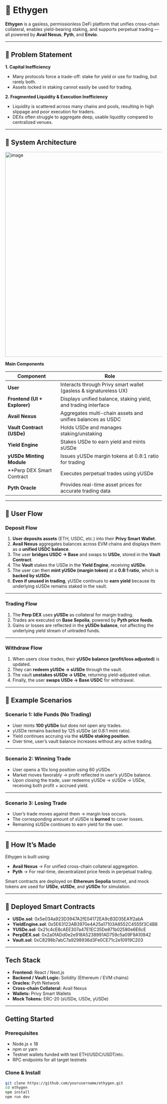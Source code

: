 # 🧬 Ethygen

**Ethygen** is a gasless, permissionless DeFi platform that unifies cross-chain collateral, enables yield-bearing staking, and supports perpetual trading — all powered by **Avail Nexus**, **Pyth**, and **Envio**.

---

## 🚩 Problem Statement

**1.⁠ ⁠Capital Inefficiency**
- ⁠Many protocols force a trade-off: stake for yield or use for trading, but rarely both.
- ⁠Assets locked in staking cannot easily be used for trading.

**2.⁠ ⁠Fragmented Liquidity & Execution Inefficiency**
- ⁠Liquidity is scattered across many chains and pools, resulting in high slippage and poor execution for traders.
- DEXs often struggle to aggregate deep, usable liquidity compared to centralized venues.

---

## 🧩 System Architecture

<img width="926" height="659" alt="image" src="https://github.com/user-attachments/assets/0c19cefe-a276-4b76-8035-dce080149af4" />

**Main Components**

| Component                                     | Role                                                              |
| --------------------------------------------- | ----------------------------------------------------------------- |
| **User**                                      | Interacts through Privy smart wallet (gasless & signatureless UX) |
| **Frontend (UI + Explorer)**                  | Displays unified balance, staking yield, and trading interface    |
| **Avail Nexus**                               | Aggregates multi-chain assets and unifies balances as USDC        |
| **Vault Contract (USDe)**                     | Holds USDe and manages staking/unstaking                          |
| **Yield Engine**                              | Stakes USDe to earn yield and mints sUSDe                         |
| **yUSDe Minting Module**                      | Issues yUSDe margin tokens at 0.8:1 ratio for trading             |
| **Perp DEX Smart Contract                     | Executes perpetual trades using yUSDe                             |
| **Pyth Oracle**                               | Provides real-time asset prices for accurate trading data         |

---

## 🔄 User Flow

### **Deposit Flow**

1. **User deposits assets** (ETH, USDC, etc.) into their **Privy Smart Wallet**.  
2. **Avail Nexus** aggregates balances across EVM chains and displays them as a **unified USDC balance**.  
3. The user **bridges USDC → Base** and swaps to **USDe**, stored in the **Vault Contract**.  
4. The **Vault** stakes the USDe in the **Yield Engine**, receiving **sUSDe**.  
5. The user can then **mint yUSDe (margin token)** at a **0.8:1 ratio**, which is **backed by sUSDe**.  
6. **Even if unused in trading**, yUSDe continues to **earn yield** because its underlying sUSDe remains staked in the vault.  

---

### **Trading Flow**

1. The **Perp DEX** uses **yUSDe** as collateral for margin trading.  
2. Trades are executed on **Base Sepolia**, powered by **Pyth price feeds**.  
3. Gains or losses are reflected in the **yUSDe balance**, not affecting the underlying yield stream of untraded funds.

---

### **Withdraw Flow**

1. When users close trades, their **yUSDe balance (profit/loss adjusted)** is updated.  
2. They can **redeem yUSDe → sUSDe** through the vault.  
3. The vault **unstakes sUSDe → USDe**, returning yield-adjusted value.  
4. Finally, the user **swaps USDe → Base USDC** for withdrawal.

---

## 🧠 Example Scenarios

### **Scenario 1: Idle Funds (No Trading)**

* User mints **100 yUSDe** but does not open any trades.  
* yUSDe remains backed by 125 sUSDe (at 0.8:1 mint ratio).  
* Yield continues accruing via the **sUSDe staking position**.  
* Over time, user’s vault balance increases without any active trading.

---

### **Scenario 2: Winning Trade**

* User opens a 10x long position using 80 yUSDe.  
* Market moves favorably → profit reflected in user’s yUSDe balance.  
* Upon closing the trade, user redeems yUSDe → sUSDe → USDe, receiving both profit + accrued yield.

---

### **Scenario 3: Losing Trade**

* User’s trade moves against them → margin loss occurs.  
* The corresponding amount of sUSDe is **burned** to cover losses.  
* Remaining sUSDe continues to earn yield for the user.  

---

## 🔧 How It’s Made

Ethygen is built using:

* **Avail Nexus** → For unified cross-chain collateral aggregation.
* **Pyth** → For real-time, decentralized price feeds in perpetual trading.

Smart contracts are deployed on **Ethereum Sepolia** testnet, and mock tokens are used for **USDe**, **sUSDe**, and **yUSDe** for simulation.

---

## 🧱 Deployed Smart Contracts
- **USDe.sol**: 0x5e034a923D3947A2fE04172EA9cB3D35EA1f2abA
- **YieldEngine.sol**: 0x5E63123AB3970e4A25a17103A8552C4555f3C4B8
- **YUSDe.sol**: 0x21c4cE8cAEE307a47E1EC35De871b02580e6E6cE
- **PerpDEX.sol**: 0x2a0fADd0e2e918A5238991AD759c5a09F9A10942
- **Vault.sol**: 0xC8298b7abC7a9298936d3Fe0CE71c2e10919C203

---

## Tech Stack
- **Frontend:** React / Next.js  
- **Backend / Vault Logic:** Solidity (Ethereum / EVM chains)  
- **Oracles:** Pyth Network  
- **Cross-chain Collateral:** Avail Nexus  
- **Wallets:** Privy Smart Wallets  
- **Mock Tokens:** ERC-20 (sUSDe, USDe, yUSDe)  

---

## Getting Started
### Prerequisites
- Node.js ≥ 18
- npm or yarn
- Testnet wallets funded with test ETH/USDC/USDT/etc.
- RPC endpoints for all target testnets

### Clone & Install 
```bash
git clone https://github.com/yourusername/ethygen.git
cd ethygen
npm install
npm run dev
